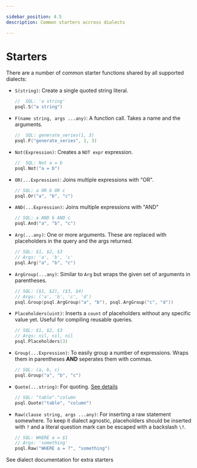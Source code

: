 ```yaml
---

sidebar_position: 4.5
description: Common starters accross dialects

---
```


# Starters

There are a number of common starter functions shared by all supported dialects:

* `S(string)`: Create a single quoted string literal.

    ```go
    //	SQL: 'a string'
    psql.S("a string")
    ```

* `F(name string, args ...any)`: A function call. Takes a name and the arguments.

    ```go
    //	SQL: generate_series(1, 3)
    psql.F("generate_series", 1, 3)
    ```

* `Not(Expression)`: Creates a `NOT expr` expression.

    ```go
    //	SQL: Not a = b
    psql.Not("a = b")
    ```

* `OR(...Expression)`: Joins multiple expressions with "OR".

    ```go
    // SQL: a OR b OR c
    psql.Or("a", "b", "c")
    ```

* `AND(...Expression)`: Joins multiple expressions with "AND"

    ```go
    // SQL: a AND b AND c
    psql.And("a", "b", "c")
    ```

* `Arg(...any)`: One or more arguments. These are replaced with placeholders in the query and the args returned.

    ```go
    // SQL: $1, $2, $3
    // Args: 'a', 'b', 'c'
    psql.Arg("a", "b", "c")
    ```

* `ArgGroup(...any)`: Similar to `Arg` but wraps the given set of arguments in parentheses.

    ```go
    // SQL: ($1, $2), ($3, $4)
    // Args: ('a', 'b', 'c', 'd')
    psql.Group(psql.ArgGroup("a", "b"), psql.ArgGroup("c", "d"))
    ```

* `Placeholders(uint)`: Inserts a `count` of placeholders without any specific value yet. Useful for compiling reusable queries.

    ```go
    // SQL: $1, $2, $3
    // Args: nil, nil, nil
    psql.Placeholders(3)
    ```

* `Group(...Expression)`: To easily group a number of expressions. Wraps them in parentheses **AND** seperates them with commas.

    ```go
    // SQL: (a, b, c)
    psql.Group("a", "b", "c")
    ```

* `Quote(...string)`: For quoting. [See details](./quotes)

    ```go
    // SQL: "table"."column
    psql.Quote("table", "column")
    ```

* `Raw(clause string, args ...any)`: For inserting a raw statement somewhere. To keep it dialect agnostic, placeholders should be inserted with `?` and a literal question mark can be escaped with a backslash `\?`.

    ```go
    // SQL: WHERE a = $1
    // Args: 'something'
    psql.Raw("WHERE a = ?", "something")
    ```

See dialect documentation for extra starters
